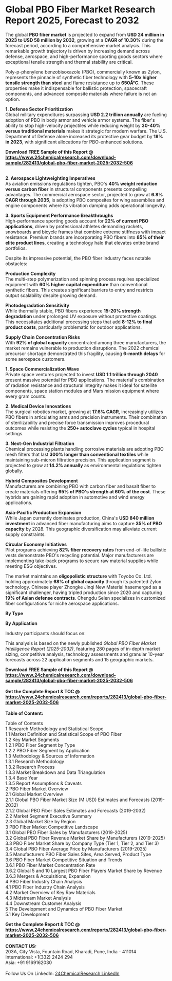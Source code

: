 <h1>Global PBO Fiber Market Research Report 2025, Forecast to 2032</h1><p>The global <strong>PBO fiber market</strong> is projected to expand from <strong>USD 24 million in 2023 to USD 58 million by 2032</strong>, growing at a <strong>CAGR of 10.30%</strong> during the forecast period, according to a comprehensive market analysis. This remarkable growth trajectory is driven by increasing demand across defense, aerospace, and high-performance sporting goods sectors where exceptional tensile strength and thermal stability are critical.</p><p>Poly-p-phenylene benzobisoxazole (PBO), commercially known as Zylon, represents the pinnacle of synthetic fiber technology with <strong>5-10x higher tensile strength than steel</strong> and flame resistance up to <strong>650Â°C</strong>. These properties make it indispensable for ballistic protection, spacecraft components, and advanced composite materials where failure is not an option.</p><p><strong>1. Defense Sector Prioritization</strong><br>
Global military expenditures surpassing <strong>USD 2.2 trillion annually</strong> are fueling adoption of PBO in body armor and vehicle armor systems. The fiber's ability to stop high-velocity projectiles while reducing weight by <strong>30-40% versus traditional materials</strong> makes it strategic for modern warfare. The U.S. Department of Defense alone increased its protective gear budget by <strong>18% in 2023</strong>, with significant allocations for PBO-enhanced solutions.</p><div><b>Download FREE Sample of this Report @ 
            <a href="https://www.24chemicalresearch.com/download-sample/282413/global-pbo-fiber-market-2025-2032-506">
            https://www.24chemicalresearch.com/download-sample/282413/global-pbo-fiber-market-2025-2032-506</a></b></div><br><p><strong>2. Aerospace Lightweighting Imperatives</strong><br>
As aviation emissions regulations tighten, PBO's <strong>40% weight reduction versus carbon fiber</strong> in structural components presents compelling advantages. The commercial aerospace sector, projected to grow at <strong>6.8% CAGR through 2035</strong>, is adopting PBO composites for wing assemblies and engine components where its vibration damping adds operational longevity.</p><p><strong>3. Sports Equipment Performance Breakthroughs</strong><br>
High-performance sporting goods account for <strong>22% of current PBO applications</strong>, driven by professional athletes demanding rackets, snowboards and bicycle frames that combine extreme stiffness with impact resistance. Premium brands are incorporating PBO fibers into <strong>85% of their elite product lines</strong>, creating a technology halo that elevates entire brand portfolios.</p><p>Despite its impressive potential, the PBO fiber industry faces notable obstacles:</p><p><strong>Production Complexity</strong><br>
  The multi-step polymerization and spinning process requires specialized equipment with <strong>60% higher capital expenditure</strong> than conventional synthetic fibers. This creates significant barriers to entry and restricts output scalability despite growing demand.</p><p><strong>Photodegradation Sensitivity</strong><br>
  While thermally stable, PBO fibers experience <strong>15-20% strength degradation</strong> under prolonged UV exposure without protective coatings. This necessitates additional processing steps that add <strong>8-12% to final product costs</strong>, particularly problematic for outdoor applications.</p><p><strong>Supply Chain Concentration Risks</strong><br>
  With <strong>92% of global capacity</strong> concentrated among three manufacturers, the market remains vulnerable to production disruptions. The 2022 chemical precursor shortage demonstrated this fragility, causing <strong>6-month delays</strong> for some aerospace customers.</p><p><strong>1. Space Commercialization Wave</strong><br>
Private space ventures projected to invest <strong>USD 1.1 trillion through 2040</strong> present massive potential for PBO applications. The material's combination of radiation resistance and structural integrity makes it ideal for satellite components, space station modules and Mars mission equipment where every gram counts.</p><p><strong>2. Medical Device Innovations</strong><br>
The surgical robotics market, growing at <strong>17.6% CAGR</strong>, increasingly utilizes PBO fibers in articulating arms and precision instruments. Their combination of sterilizability and precise force transmission improves procedural outcomes while resisting the <strong>250+ autoclave cycles</strong> typical in hospital settings.</p><p><strong>3. Next-Gen Industrial Filtration</strong><br>
Chemical processing plants handling corrosive materials are adopting PBO mesh filters that last <strong>300% longer than conventional textiles</strong> while maintaining sub-micron filtration precision. This application segment is projected to grow at <strong>14.2% annually</strong> as environmental regulations tighten globally.</p><p><strong>Hybrid Composites Development</strong><br>
  Manufacturers are combining PBO with carbon fiber and basalt fiber to create materials offering <strong>95% of PBO's strength at 60% of the cost</strong>. These hybrids are gaining rapid adoption in automotive and wind energy applications.</p><p><strong>Asia-Pacific Production Expansion</strong><br>
  While Japan currently dominates production, China's <strong>USD 840 million investment</strong> in advanced fiber manufacturing aims to capture <strong>35% of PBO capacity</strong> by 2028. This geographic diversification may alleviate current supply constraints.</p><p><strong>Circular Economy Initiatives</strong><br>
  Pilot programs achieving <strong>82% fiber recovery rates</strong> from end-of-life ballistic vests demonstrate PBO's recycling potential. Major manufacturers are implementing take-back programs to secure raw material supplies while meeting ESG objectives.</p><p>The market maintains an <strong>oligopolistic structure</strong> with Toyobo Co. Ltd. holding approximately <strong>68% of global capacity</strong> through its patented Zylon technology. Chinese player Zhongke Jinqi New Material hasemerged as a significant challenger, having tripled production since 2020 and capturing <strong>19% of Asian defense contracts</strong>. Chengdu Selen specializes in customized fiber configurations for niche aerospace applications.</p><p><strong>By Type</strong></p><p><strong>By Application</strong></p><p>Industry participants should focus on:</p><p>This analysis is based on the newly published <em>Global PBO Fiber Market Intelligence Report (2025-2032)</em>, featuring 280 pages of in-depth market sizing, competitive analysis, technology assessments and granular 10-year forecasts across 22 application segments and 15 geographic markets.</p><div><b>Download FREE Sample of this Report @ 
            <a href="https://www.24chemicalresearch.com/download-sample/282413/global-pbo-fiber-market-2025-2032-506">
            https://www.24chemicalresearch.com/download-sample/282413/global-pbo-fiber-market-2025-2032-506</a></b></div><br><div><b>Get the Complete Report & TOC @ 
            <a href="https://www.24chemicalresearch.com/reports/282413/global-pbo-fiber-market-2025-2032-506">
            https://www.24chemicalresearch.com/reports/282413/global-pbo-fiber-market-2025-2032-506</a></b></div><br>
            <b>Table of Content:</b><p>Table of Contents<br />
1 Research Methodology and Statistical Scope<br />
1.1 Market Definition and Statistical Scope of PBO Fiber<br />
1.2 Key Market Segments<br />
1.2.1 PBO Fiber Segment by Type<br />
1.2.2 PBO Fiber Segment by Application<br />
1.3 Methodology & Sources of Information<br />
1.3.1 Research Methodology<br />
1.3.2 Research Process<br />
1.3.3 Market Breakdown and Data Triangulation<br />
1.3.4 Base Year<br />
1.3.5 Report Assumptions & Caveats<br />
2 PBO Fiber Market Overview<br />
2.1 Global Market Overview<br />
2.1.1 Global PBO Fiber Market Size (M USD) Estimates and Forecasts (2019-2032)<br />
2.1.2 Global PBO Fiber Sales Estimates and Forecasts (2019-2032)<br />
2.2 Market Segment Executive Summary<br />
2.3 Global Market Size by Region<br />
3 PBO Fiber Market Competitive Landscape<br />
3.1 Global PBO Fiber Sales by Manufacturers (2019-2025)<br />
3.2 Global PBO Fiber Revenue Market Share by Manufacturers (2019-2025)<br />
3.3 PBO Fiber Market Share by Company Type (Tier 1, Tier 2, and Tier 3)<br />
3.4 Global PBO Fiber Average Price by Manufacturers (2019-2025)<br />
3.5 Manufacturers PBO Fiber Sales Sites, Area Served, Product Type<br />
3.6 PBO Fiber Market Competitive Situation and Trends<br />
3.6.1 PBO Fiber Market Concentration Rate<br />
3.6.2 Global 5 and 10 Largest PBO Fiber Players Market Share by Revenue<br />
3.6.3 Mergers & Acquisitions, Expansion<br />
4 PBO Fiber Industry Chain Analysis<br />
4.1 PBO Fiber Industry Chain Analysis<br />
4.2 Market Overview of Key Raw Materials<br />
4.3 Midstream Market Analysis<br />
4.4 Downstream Customer Analysis<br />
5 The Development and Dynamics of PBO Fiber Market <br />
5.1 Key Development</p><div><b>Get the Complete Report & TOC @ 
            <a href="https://www.24chemicalresearch.com/reports/282413/global-pbo-fiber-market-2025-2032-506">
            https://www.24chemicalresearch.com/reports/282413/global-pbo-fiber-market-2025-2032-506</a></b></div><br><b>CONTACT US:</b><br>
            203A, City Vista, Fountain Road, Kharadi, Pune, India - 411014<br>
            International: +1(332) 2424 294<br>
            Asia: +91 9169162030 <br><br>
            Follow Us On LinkedIn: <a href="https://www.linkedin.com/company/24chemicalresearch/">24ChemicalResearch LinkedIn</a>